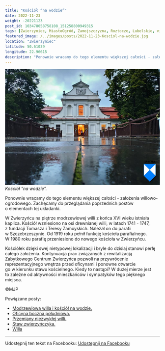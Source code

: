```yaml
---
title: "Kościół “na wodzie”"
date: 2022-11-23
weight: -20221123
post_id: 103478058758108_151258800949315
tags: [Zwierzyniec, MiastoOgród, Zamojszczyzna, Roztocze, Lubelskie, villarestituta, turystyka, dziedzictwo, zabytki, krajobrazy, kościoły]
featured_image: /../images/posts/2022-11-23-Kosciol-na-wodzie.jpg
location: "Zwierzyniec"
latitude: 50.61039
longitude: 22.96615
description: "Ponownie wracamy do tego elementu większej całości - założenia willowo-ogrodowego. Zachęcamy do przeglądania poprzednich postów o elementach tej układ..."
---
```


![Kościół “na wodzie”.](/images/posts/2022-11-23-Kosciol-na-wodzie.jpg)
*Kościół “na wodzie”.*

Ponownie wracamy do tego elementu większej całości - założenia willowo-ogrodowego. Zachęcamy do przeglądania poprzednich postów o elementach tej układanki.

W Zwierzyńcu na piętrze modrzewiowej willi z końca XVI wieku istniała kaplica.
Kościół wzniesiono na osi drewnianej willi, w latach 1741 - 1747, z fundacji Tomasza i Teresy Zamoyskich. Należał on do parafii w Szczebrzeszynie. Od 1919 roku pełnił funkcję kościoła parafialnego. W 1980 roku parafię przeniesiono do nowego kościoła w Zwierzyńcu.

Kościółek dzięki swej nietypowej lokalizacji i bryle do dzisiaj stanowi perłę całego założenia. Kontynuacja prac związanych z rewitalizacją Zabytkowego Centrum Zwierzyńca pozwoli na przywrócenie reprezentacyjnego wnętrza przed oficynami i ponowne otwarcie go w kierunku stawu kościelnego.
Kiedy to nastąpi? W dużej mierze jest to zależne od aktywności mieszkańców i sympatyków tego pięknego miejsca.



©MJP

Powiązane posty:
- [Modrzewiowa willa i kościół na wodzie.](/posts/Modrzewiowa-willa-i-kosciol-na-wodzie)
- [Oficyna boczna południowa.](/posts/Oficyna-boczna-poludniowa)
- [Przemiany niezwykłej willi.](/posts/Przemiany-niezwyklej-willi)
- [Staw zwierzyńczyka.](/posts/Staw-zwierzynczyka)
- [Willa ](/posts/Willa-Borowianka)


---

Udostępnij ten tekst na Facebooku:
[Udostępnij na Facebooku](https://www.facebook.com/sharer/sharer.php?u=https://stowarzyszeniewachniewskiej.pl/posts/Kosciol-na-wodzie)

<script type="application/ld+json">
{
  "@context": "https://schema.org",
  "@type": "BlogPosting",
  "headline": "Kościół “na wodzie”.",
  "datePublished": "2022-11-23",
  "dateModified": "2022-11-23",
  "author": {
    "@type": "Person",
    "name": "Michał Jan Patyk"
  },
  "publisher": {
    "@type": "Organization",
    "name": "Stowarzyszenie im. Aleksandry Wachniewskiej",
    "logo": {
      "@type": "ImageObject",
      "url": "https://stowarzyszeniewachniewskiej.pl/images/logo/logo.svg"
    }
  },
  "mainEntityOfPage": {
    "@type": "WebPage",
    "@id": "https://stowarzyszeniewachniewskiej.pl/posts/Kosciol-na-wodzie"
  },
  "image": {
    "@type": "ImageObject",
    "url": "https://stowarzyszeniewachniewskiej.pl/images/posts/2022-11-23-Kosciol-na-wodzie.jpg"
  },
  "articleSection": "Dziedzictwo Kulturowe i Zabytki",
  "keywords": "Zwierzyniec, MiastoOgród, Zamojszczyzna, Roztocze, Lubelskie, villarestituta, turystyka, dziedzictwo, zabytki, krajobrazy, kościoły",
  "wordCount": 125,
  "articleBody": "Ponownie wracamy do tego elementu większej całości - założenia willowo-ogrodowego. Zachęcamy do przeglądania poprzednich postów o elementach tej układanki.\n\nW Zwierzyńcu na piętrze modrzewiowej willi z końca XVI wieku istniała kaplica. \nKościół wzniesiono na osi drewnianej willi, w latach 1741 - 1747, z fundacji Tomasza i Teresy Zamoyskich. Należał on do parafii w Szczebrzeszynie. Od 1919 roku pełnił funkcję kościoła parafialnego. W 1980 roku parafię przeniesiono do nowego kościoła w Zwierzyńcu.\n\nKościółek dzięki swej nietypowej lokalizacji i bryle do dzisiaj stanowi perłę całego założenia. Kontynuacja prac związanych z rewitalizacją Zabytkowego Centrum Zwierzyńca pozwoli na przywrócenie reprezentacyjnego wnętrza przed oficynami i ponowne otwarcie go w kierunku stawu kościelnego.\nKiedy to nastąpi? W dużej mierze jest to zależne od aktywności mieszkańców i sympatyków tego pięknego miejsca.\n \n          \n\n©MJP",
  "description": "Odkryj piękno Zwierzyńca i jego zabytki.",
  "copyrightHolder": {
    "@type": "Person",
    "name": "Michał Jan Patyk"
  }
}
</script>
<script type="application/ld+json">
{
  "@context": "https://schema.org",
  "@type": "BreadcrumbList",
  "itemListElement": [
    {
      "@type": "ListItem",
      "position": 1,
      "name": "Home",
      "item": "https://stowarzyszeniewachniewskiej.pl"
    },
    {
      "@type": "ListItem",
      "position": 2,
      "name": "posts",
      "item": "https://stowarzyszeniewachniewskiej.pl/posts"
    },
    {
      "@type": "ListItem",
      "position": 3,
      "name": "Kościół “na wodzie”.",
      "item": "https://stowarzyszeniewachniewskiej.pl/posts/Kosciol-na-wodzie"
    }
  ]
}
</script>
